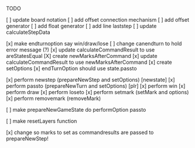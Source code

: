TODO 

[ ] update board notation
[ ] add offset connection mechanism
[ ] add offset generator
[ ] add float generator
[ ] add line laststep
[ ] update calculateStepData


[x] make endturnoption say win/draw/lose
[ ] change canendturn to hold error message (?)
[x] update calculateCommandResult to use areStatesEqual
[X] create newMarksAfterCommand
[x] update calculateCommandResult to use newMarksAfterCommand
[x] create setOptions
[x] endTurnOption should use state.passto

[x] perform newstep (prepareNewStep and setOptions) [newstate]
[x] perform passto (prepareNewTurn and setOptions) [plr]
[x] perform win
[x] perform draw
[x] perform loseto
[x] perform setmark (setMark and options)
[x] perform removemark (removeMark)

[ ] make prepareNewGameState do performOption passto

[ ] make resetLayers function

[x] change so marks to set as commandresults are passed to prepareNewStep!